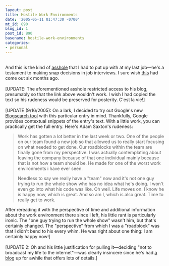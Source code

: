 ```yaml
---
layout: post
title: Hostile Work Environments
date: '2005-05-11 01:47:30 -0700'
mt_id: 890
blog_id: 1
post_id: 890
basename: hostile-work-environments
categories:
- personal
---
```

<br />And this is the kind of <a href="http://spaces.msn.com/members/asaxton/Blog/cns!1pL2GiYmYBqFIOyYDNOMPzZw!746.entry">asshole</a> that I had to put up with at my last job&#x2014;he's a testament to making snap decisions in job interviews. I sure wish <a href="http://odetocode.com/Articles/361.aspx">this</a> had come out six months ago.<br /><br />[UPDATE: The aforementioned asshole restricted access to his blog, presumably so that the link above wouldn't work. I wish I had copied the text so his rudeness would be preserved for posterity. C'est la vie!]<br /><br />[UPDATE (9/16/2005): On a lark, I decided to try out Google's new <a href="http://blogsearch.google.com/">Blogsearch tool</a> with this particular entry in mind. Thankfully, Google provides contextual snippets of the entry's text. With a little work, you can practically get the full entry. Here's Adam Saxton's rudeness:<blockquote><p>Work has gotten a lot better in the last week or two. One of the people on our team found a new job so that allowed us to really start focusing on what needed to get done. Our roadblocks within the team are finally gone from my perspective. I was actually contemplating about leaving the company because of that one individual mainly because that is not how a team should be. He made for one of the worst work environments i have ever seen.</p><p>Needless to say we really have a "team" now and it's not one guy trying to run the whole show who has no idea what he's doing. I won't even go into what his code was like. Oh well. Life moves on. I know he is happy now, which is great. And so am I, which is also great. Time to really get to work.</p></blockquote>After rereading it with the perspective of time and additional information about the work environment there since I left, his little rant is particularly ironic. The "one guy trying to run the whole show" wasn't him, but that's certainly changed. The "perspective" from which I was a "roadblock" was that I didn't bend to his every whim. He was right about one thing: I am certainly happy now!]<br /><br />[UPDATE 2: Oh and his little justification for pulling it&#x2014;deciding "not to broadcast my life to the internet"&#x2014;was clearly insincere since he's had <a href="http://cs.saxtonfamily.org/blogs/">a blog</a> up for awhile that offers lots of details.]<br /><br /><br />
